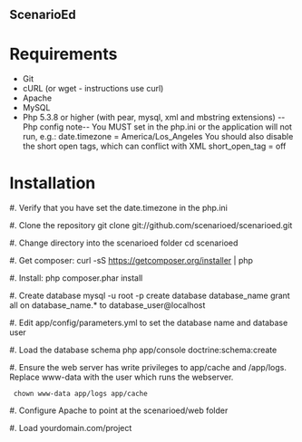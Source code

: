 ScenarioEd
----------

Requirements
============

 * Git
 * cURL (or wget - instructions use curl)
 * Apache
 * MySQL
 * Php 5.3.8 or higher (with pear, mysql, xml and mbstring extensions)
   --Php config note-- 
   You MUST set in the php.ini or the application will not run, e.g.:
     date.timezone = America/Los_Angeles
   You should also disable the short open tags, which can conflict with XML
     short_open_tag = off 



Installation
============
#. Verify that you have set the date.timezone in the php.ini

#. Clone the repository
     git clone git://github.com/scenarioed/scenarioed.git

#. Change directory into the scenarioed folder
     cd scenarioed

#. Get composer: 
     curl -sS https://getcomposer.org/installer | php

#. Install: 
     php composer.phar install

#. Create database
     mysql -u root -p
     create database database_name
     grant all on database_name.* to database_user@localhost

#. Edit app/config/parameters.yml to set the database name and database user

#. Load the database schema
     php app/console doctrine:schema:create

#. Ensure the web server has write privileges to app/cache and /app/logs. Replace www-data with the user which runs the webserver.

     chown www-data app/logs app/cache

#. Configure Apache to point at the scenarioed/web folder

#. Load yourdomain.com/project
